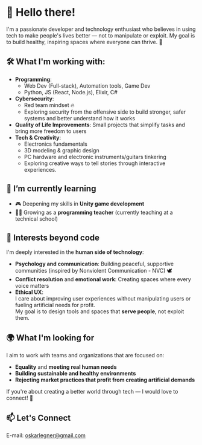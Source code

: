 # 👋 Hello there!

I'm a passionate developer and technology enthusiast who believes in using tech to make people's lives better — not to manipulate or exploit.
My goal is to build healthy, inspiring spaces where everyone can thrive. 🌿


## 🛠️ What I'm working with:

- **Programming**:
  - Web Dev (Full-stack), Automation tools, Game Dev
  - Python, JS (React, Node.js), Elixir, C# 
- **Cybersecurity**:  
  - Red team mindset 🔥  
  - Exploring security from the offensive side to build stronger, safer systems and better understand how it works
- **Quality of Life Improvements**: Small projects that simplify tasks and bring more freedom to users
- **Tech & Creativity**:  
  - Electronics fundamentals  
  - 3D modeling & graphic design  
  - PC hardware and electronic instruments/guitars tinkering  
  - Exploring creative ways to tell stories through interactive experiences. 

## 🌱 I’m currently learning

- 🎮 Deepening my skills in **Unity game development**
- 👨‍🏫 Growing as a **programming teacher** (currently teaching at a technical school)

## 🧠 Interests beyond code

I'm deeply interested in the **human side of technology**:
- **Psychology and communication**: Building peaceful, supportive communities (inspired by Nonviolent Communication - NVC) 🕊️
- **Conflict resolution** and **emotional work**: Creating spaces where every voice matters
- **Ethical UX**:  
  I care about improving user experiences without manipulating users or fueling artificial needs for profit.  
  My goal is to design tools and spaces that **serve people**, not exploit them.



## 🌍 What I'm looking for

I aim to work with teams and organizations that are focused on:
- **Equality** and **meeting real human needs**
- **Building sustainable and healthy environments**
- **Rejecting market practices that profit from creating artificial demands**

If you're about creating a better world through tech — I would love to connect! 🤝

## 📫 Let's Connect

E-mail: oskarlegner@gmail.com


<!--
**Neology92/Neology92** is a ✨ _special_ ✨ repository because its `README.md` (this file) appears on your GitHub profile.

Here are some ideas to get you started:

- 🔭 I’m currently working on ...
- 🌱 I’m currently learning ...
- 👯 I’m looking to collaborate on ...
- 🤔 I’m looking for help with ...
- 💬 Ask me about ...
- 📫 How to reach me: ...
- 😄 Pronouns: ...
- ⚡ Fun fact: ...
-->
